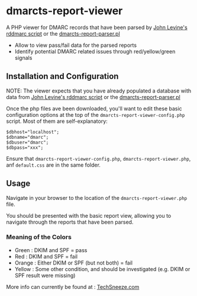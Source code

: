 # dmarcts-report-viewer
A PHP viewer for DMARC records that have been parsed by [John Levine's rddmarc script](http://www.taugh.com/rddmarc/) or the [dmarcts-report-parser.pl](https://github.com/techsneeze/dmarcts-report-parser)
* Allow to view pass/fail data for the parsed reports
* Identify potential DMARC related issues through red/yellow/green signals

## Installation and Configuration

NOTE: The viewer expects that you have already populated a database with data from [John Levine's rddmarc script](http://www.taugh.com/rddmarc/) or the [dmarcts-report-parser.pl](https://github.com/techsneeze/dmarcts-report-parser)

Once the php files ave been downloaded, you'll want to edit these basic configuration options at the top of the `dmarcts-report-viewer-config.php` script.  Most of them are self-explanatory:

```
$dbhost="localhost";
$dbname="dmarc";
$dbuser="dmarc";
$dbpass="xxx";
```

Ensure that `dmarcts-report-viewer-config.php`, `dmarcts-report-viewer.php`, anf `default.css` are in the same folder.
## Usage

Navigate in your browser to the location of the `dmarcts-report-viewer.php` file.

You should be presented with the basic report view, allowing you to navigate through the reports that have been parsed.

### Meaning of the Colors
* Green : DKIM and SPF = pass
* Red : DKIM and SPF = fail
* Orange : Either DKIM or SPF (but not both) = fail
* Yellow : Some other condition, and should be investigated (e.g. DKIM or SPF result were missing)


More info can currently be found at : [TechSneeze.com](http://www.techsneeze.com/dmarc-report/)
